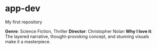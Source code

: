 # app-dev
My first repository

 **Genre**: Science Fiction, Thriller
 **Director**: Christopher Nolan
 **Why I love it**: The layered narrative, thought-provoking concept, and stunning visuals make it a masterpiece.
